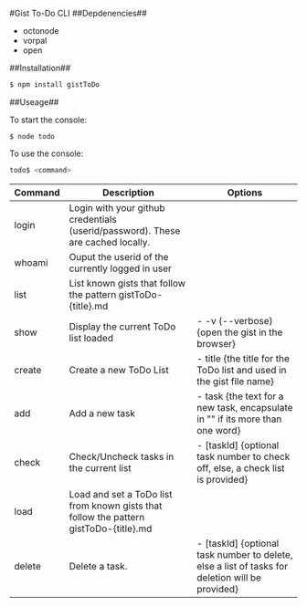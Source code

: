 #Gist To-Do CLI
##Depdenencies##
- octonode
- vorpal
- open

##Installation##
```javascript
$ npm install gistToDo
```

##Useage##

To start the console:
```javscript
$ node todo
```

To use the console:
```javascript
todo$ <command>
```

|Command|Description|Options|
|---|---|---|
|login|Login with your github credentials (userid/password). These are cached locally.||
|whoami|Ouput the userid of the currently logged in user||
|list|List known gists that follow the pattern gistToDo-{title}.md|| 
|show|Display the current ToDo list loaded|- \-v (--verbose) {open the gist in the browser}|
|create|Create a new ToDo List|- title {the title for the ToDo list and used in the gist file name}|
|add|Add a new task|- task {the text for a new task, encapsulate in "" if its more than one word}| 
|check|Check/Uncheck tasks in the current list|- [taskId] {optional task number to check off, else, a check list is provided}| 
|load|Load and set a ToDo list from known gists that follow the pattern gistToDo-{title}.md||
|delete|Delete a task.|- [taskId] {optional task number to delete, else a list of tasks for deletion will be provided}|

